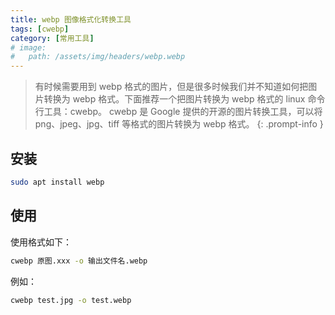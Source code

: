 ```yaml
---
title: webp 图像格式化转换工具
tags: [cwebp]
category: [常用工具]
# image:
#   path: /assets/img/headers/webp.webp
---
```


> 有时候需要用到 webp 格式的图片，但是很多时候我们并不知道如何把图片转换为 webp 格式。下面推荐一个把图片转换为 webp 格式的 linux 命令行工具：cwebp。
cwebp 是 Google 提供的开源的图片转换工具，可以将 png、jpeg、jpg、tiff 等格式的图片转换为 webp 格式。
{: .prompt-info }

## 安装

```bash
sudo apt install webp
```

## 使用
使用格式如下：

```bash
cwebp 原图.xxx -o 输出文件名.webp
```

例如：

```bash
cwebp test.jpg -o test.webp
```

